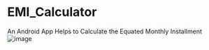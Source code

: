 # EMI_Calculator
An Android App Helps to Calculate the Equated Monthly Installment
![image](https://user-images.githubusercontent.com/51350929/155620774-f611676e-6b7b-4ac6-a126-6ae4f093daeb.png)
